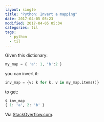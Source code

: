 ```yaml
---
layout: single
title: "Python: Invert a mapping"
date: 2017-04-05 05:23
modified: 2017-04-05 05:34
categories: til
tags:
  - python
  - til
---
```


Given this dictionary:

```python
my_map = { 'a': 1, 'b':2 }
```

you can invert it:

```python
inv_map = {v: k for k, v in my_map.items()}
```

to get:

```python
$ inv_map
{ 1: 'a', 2: 'b' }
```

Via [StackOverflow.com](https://stackoverflow.com/q/483666/1257318).
